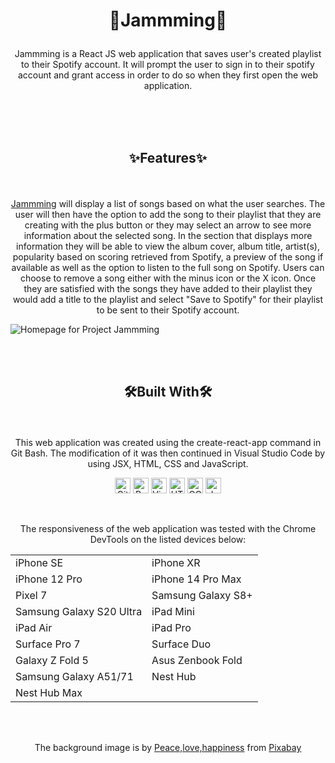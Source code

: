 # <p align="center">🎵Jammming🎵</p>

<p align="center">Jammming is a React JS web application that saves user's created playlist to their Spotify account. It will prompt the user to sign in to their spotify account and grant access in order to do so when they first open the web application.</p>

<br>
<br>
<br>

## <p align="center">✨Features✨</p>

<br>

<p align="center"><a href="https://jammming-by-courressa-malcolm.netlify.app/">Jammming</a> will display a list of songs based on what the user searches. The user will then have the option to add the song to their playlist that they are creating with the plus button or they may select an arrow to see more information about the selected song. In the section that displays more information they will be able to view the album cover, album title, artist(s), popularity based on scoring retrieved from Spotify, a preview of the song if available as well as the option to listen to the full song on Spotify. Users can choose to remove a song either with the minus icon or the X icon. Once they are satisfied with the songs they have added to their playlist they would add a title to the playlist and select "Save to Spotify" for their playlist to be sent to their Spotify account.</p>

![Homepage for Project Jammming](https://github.com/user-attachments/assets/d70d6b57-b850-4660-a085-643524e41b8a)


<br>
<br>

## <p align="center">🛠️Built With🛠️</p>

<br>

<p align="center">This web application was created using the create-react-app command in Git Bash. The modification of it was then continued in Visual Studio Code by using JSX, HTML, CSS and JavaScript.</p>

<p align="center"> <img src="https://github.com/user-attachments/assets/6bad65d2-de1b-4217-acab-2a6350f50be5" alt="Git Bash icon" style="height: 25px;"> <img src="https://github.com/user-attachments/assets/e442888b-1221-4fad-b2d7-94a55983f844" alt="React icon" style="height: 25px;"> <img src="https://github.com/Courressa/SunCon/assets/169003750/2aba3cad-81db-4cc2-978a-a88c0afbcce1" alt="Visual Studio Code icon" style="height: 25px;">  <img src="https://github.com/Courressa/SunCon/assets/169003750/bb3f98e3-b54c-40cf-8d6d-8031ede53493" alt="HTML icon" style="height: 25px;">  <img src="https://github.com/Courressa/SunCon/assets/169003750/757fb538-1479-422a-9554-285a87bf4e4f" alt="CCS icon" style="height: 25px;"> 
<img src="https://github.com/user-attachments/assets/0919a98a-1ab5-4e62-a4cf-822d81f2593c" alt="JavaScript icon" style="height: 25px;">

</p>

<br>

<p align="center">The responsiveness of the web application was tested with the Chrome DevTools on the listed devices below:</p>

<div align="center">
  <table border="0">
     <tr>
        <td>iPhone SE</td>
        <td>iPhone XR</td>
     </tr>
      <tr>
        <td>iPhone 12 Pro</td>
        <td>iPhone 14 Pro Max</td>
     </tr>
      <tr>
        <td>Pixel 7</td>
        <td>Samsung Galaxy S8+</td>
     </tr>
      <tr>
        <td>Samsung Galaxy S20 Ultra</td>
        <td>iPad Mini</td>
     </tr>
      <tr>
        <td>iPad Air</td>
        <td>iPad Pro</td>
     </tr>
      <tr>
        <td>Surface Pro 7</td>
        <td>Surface Duo</td>
     </tr>
      <tr>
        <td>Galaxy Z Fold 5</td>
        <td>Asus Zenbook Fold</td>
     </tr>
      <tr>
        <td>Samsung Galaxy A51/71</td>
        <td>Nest Hub</td>
     </tr>
      <tr>
        <td>Nest Hub Max</td>
        <td></td>
     </tr>
  </table>
</div>
<br>
<br>
<p align="center">The background image is by <a href="https://pixabay.com/users/placidplace-25572496/?utm_source=link-attribution&utm_medium=referral&utm_campaign=image&utm_content=7849579">Peace,love,happiness</a> from <a href="https://pixabay.com//?utm_source=link-attribution&utm_medium=referral&utm_campaign=image&utm_content=7849579">Pixabay</a></p> 
